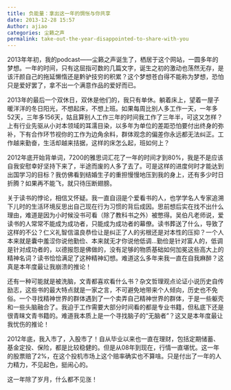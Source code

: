 ```yaml
---
title: 负能量：拿出这一年的惆怅与你共享
date: 2013-12-28 15:57
Author: ajiao
categories: 尘籁之声
permalink: take-out-the-year-disappointed-to-share-with-you
---
```


2013年年初，我的podcast——尘籁之声诞生了，栖居于这个网站，一圆多年的梦想。一年的时间，只有这屈指可数的几篇文字，诞生之初的激动也荡然无存，是该汗颜自己的拖延懒惰还是黔驴技穷的积累？这个梦想苍白得不能称为梦想，恐怕只是爱好罢了，拿不出一个满意作品的爱好而已。

2013年的最后一个双休日，双休是他们的，我只有单休。躺着床上，望着一屋子暖洋洋的冬日阳光，不想起床，不想上班。如果每周比别人多工作一天，一年多52天，三年多156天，姑且算别人工作三年的时间我工作了三年半，可这又怎样？上有行业先驱从小对本领域的耳濡目染，以多年为单位的差距恐怕要付出终身的弥补，下有合作环节视你的工作为边角余料，群体观念的偏差你永远都无法纠正。工作越来勤奋，生活却越来拮据，这样的床怎么起，班如何上？

2012年底开始背单词，7200的雅思词汇花了一年的时间才到80%，我是不是应该自我安慰幸好坚持下来了，半途而废的人多了去了。可是这样的进度何时才能达到出国学习的目标？我仿佛看到结婚生子的重担慢慢地压到我的身上，还有多少时日折腾？如果再不能飞，就只待压断翅膀。

关于读书的悖论，相信又怀疑。我一直自诩是个爱看书的人，也学学名人专家追溯下儿时的生活环境反思出自己现在行为习惯的背后成因。思前想后实在找不出什么理由，难道是因为小时候没书可看（除了教科书之外）被憋得。吴伯凡老师说，爱读书的人常常不能成为成功者，只能成为成功者的幕僚。读书葬送了什么，导致了这样的不公？仁义礼智信温良恭俭让是纠正了人的劣根还是对本性的压抑？一个人本来就是囊中羞涩你说他勤俭、本来就无才你说他低调...勤俭是针对富人的，低调是针对成功者的，以德报怨是佛做的，没有足够的物质基础如何加冕这些高大上的精神名词？读书恰恰满足了这种精神幻想。难道这么多年来我一直在自我麻醉？这真是本年度最让我崩溃的推论！

还有一种可能就是被洗脑，文青都喜欢看什么书？杂文哲理观点论证小说历史自传励志，这些书的最大特点就是一家之言，不可避免地带来个人倾向，历史也不免俗。一个寻找精神世界的群体遇到了一个卖弄自己精神世界的群体，于是一些躯壳和一些头脑融合了。我迫于工作需要大部分时间看的都是专业书籍，但私底下还是很青睐文青书籍的。难道我本质上是一个寻找脑子的“无脑者”？这又是本年度最让我忧伤的推论！

2012年底，我入市了，入股市了！自从毕业以来也一直在理财，包括定期储蓄、基金定投、保险，都是比较稳健的。但是从08年到现在，行情一直堪忧。这一年的股票赔了2%，在这个投机市场上这个赔率确实也不算啥。只是付出了一年的人力精力，不见起色，挺闹心的。

这一年除了岁月，什么都不见涨！
